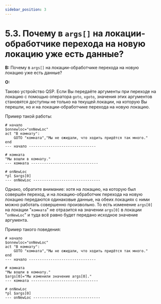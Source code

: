 ```yaml
---
sidebar_position: 3
---
```


# 5.3. Почему в `args[]` на локации-обработчике перехода на новую локацию уже есть данные?
<!-- [:faq_05_03] -->
**В:** Почему в `args[]` на локации-обработчике перехода на новую локацию уже есть данные?

**О:**

Таково устройство QSP. Если Вы передаёте аргументы при переходе на локацию с помощью оператора `goto`, `xgoto`, значения этих аргументов становятся доступны не только на текущей локации, на которую Вы перешли, но и на локации-обработчике перехода на новую локацию.

Пример такой работы:
```qsp
# начало
$onnewloc="onNewLoc"
act "В комнату":
    GOTO "комната","Мы не ожидали, что ходить придётся так много."
end
--- начало -------------------------------

# комната
"Мы вошли в комнату."
--- комната -------------------------------

# onNewLoc
*pl $args[0]
--- onNewLoc -------------------------------
```
Однако, обратите внимание: хотя на локацию, на которую был совершён переход, и на локацию-обработчик перехода на новую локацию передаются одинаковые данные, на обеих локациях с ними можно работать совершенно произвольно. То есть изменение `args[0]` на локации "`комната`" не отразится на значении `args[0]` в локации "`onNewLoc`" и туда всё равно будет передано исходное значение аргумента.

Пример такого поведения:
```qsp
# начало
$onnewloc="onNewLoc"
act "В комнату":
    GOTO "комната","Мы не ожидали, что ходить придётся так много."
end
--- начало -------------------------------

# комната
"Мы вошли в комнату."
$args[0]="Мы изменили значение args[0]."
--- комната -------------------------------

# onNewLoc
*pl $args[0]
--- onNewLoc -------------------------------
```
